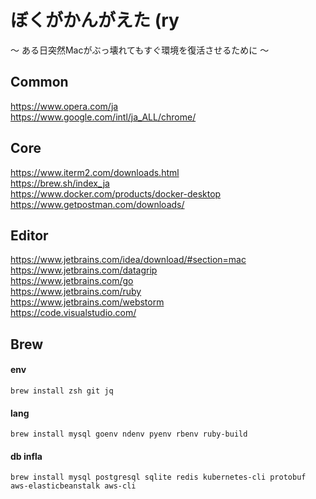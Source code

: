 # ぼくがかんがえた (ry
〜 ある日突然Macがぶっ壊れてもすぐ環境を復活させるために 〜

## Common
https://www.opera.com/ja  
https://www.google.com/intl/ja_ALL/chrome/  

## Core
https://www.iterm2.com/downloads.html  
https://brew.sh/index_ja  
https://www.docker.com/products/docker-desktop  
https://www.getpostman.com/downloads/  

## Editor
https://www.jetbrains.com/idea/download/#section=mac  
https://www.jetbrains.com/datagrip  
https://www.jetbrains.com/go  
https://www.jetbrains.com/ruby  
https://www.jetbrains.com/webstorm  
https://code.visualstudio.com/  

## Brew
#### env
```
brew install zsh git jq 
```

#### lang
```
brew install mysql goenv ndenv pyenv rbenv ruby-build
```

#### db infla
```
brew install mysql postgresql sqlite redis kubernetes-cli protobuf aws-elasticbeanstalk aws-cli
```
